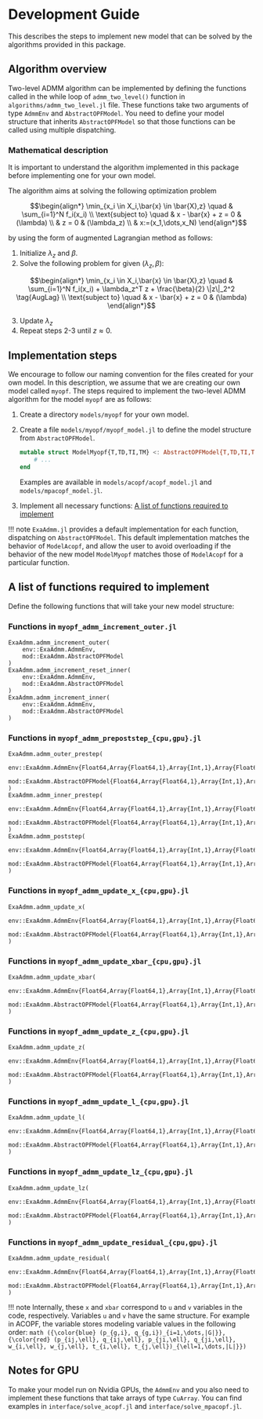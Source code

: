 # Development Guide

This describes the steps to implement new model that can be solved by the algorithms provided in this package.

## Algorithm overview

Two-level ADMM algorithm can be implemented by defining the functions called in the while loop of `admm_two_level()` function in `algorithms/admm_two_level.jl` file.
These functions take two arguments of type `AdmmEnv` and `AbstractOPFModel`. You need to define your model structure that inherits `AbstractOPFModel` so that those functions can be called using multiple dispatching.

### Mathematical description

It is important to understand the algorithm implemented in this package before implementing one for your own model.

The algorithm aims at solving the following optimization problem

```math
\begin{align*}
\min_{x_i \in X_i,\bar{x} \in \bar{X},z} \quad & \sum_{i=1}^N f_i(x_i) \\
\text{subject to} \quad & x - \bar{x} + z = 0 & (\lambda) \\
& z = 0 & (\lambda_z) \\
& x:=(x_1,\dots,x_N)
\end{align*}
```

by using the form of augmented Lagrangian method as follows:

1. Initialize $\lambda_z$ and $\beta$.
2. Solve the following problem for given $(\lambda_z,\beta)$:

```math
\begin{align*}
\min_{x_i \in X_i,\bar{x} \in \bar{X},z} \quad & \sum_{i=1}^N f_i(x_i) + \lambda_z^T z + \frac{\beta}{2} \|z\|_2^2 \tag{AugLag} \\
\text{subject to} \quad & x - \bar{x} + z = 0 & (\lambda)
\end{align*}
```

3. Update $\lambda_z$
4. Repeat steps 2-3 until $z \approx 0$.

## Implementation steps

We encourage to follow our naming convention for the files created for your own model. In this description, we assume that we are creating our own model called `myopf`.
The steps required to implement the two-level ADMM algorithm for the model `myopf` are as follows:

1. Create a directory `models/myopf` for your own model.
2. Create a file `models/myopf/myopf_model.jl` to define the model structure from `AbstractOPFModel`.

   ```julia
   mutable struct ModelMyopf{T,TD,TI,TM} <: AbstractOPFModel{T,TD,TI,TM}
       # ...
   end
   ```

   Examples are available in `models/acopf/acopf_model.jl` and `models/mpacopf_model.jl`.
3. Implement all necessary functions: [A list of functions required to implement](@ref)

!!! note
    `ExaAdmm.jl` provides a default implementation for each function,
    dispatching on `AbstractOPFModel`. This default implementation
    matches the behavior of `ModelAcopf`, and allow the user to avoid
    overloading if the behavior of the new model `ModelMyopf`
    matches those of `ModelAcopf` for a particular function.


## A list of functions required to implement

Define the following functions that will take your new model structure:

### Functions in `myopf_admm_increment_outer.jl`

```@docs
ExaAdmm.admm_increment_outer(
    env::ExaAdmm.AdmmEnv,
    mod::ExaAdmm.AbstractOPFModel
)
ExaAdmm.admm_increment_reset_inner(
    env::ExaAdmm.AdmmEnv,
    mod::ExaAdmm.AbstractOPFModel
)
ExaAdmm.admm_increment_inner(
    env::ExaAdmm.AdmmEnv,
    mod::ExaAdmm.AbstractOPFModel
)
```

### Functions in `myopf_admm_prepoststep_{cpu,gpu}.jl`

```@docs
ExaAdmm.admm_outer_prestep(
   env::ExaAdmm.AdmmEnv{Float64,Array{Float64,1},Array{Int,1},Array{Float64,2}},
   mod::ExaAdmm.AbstractOPFModel{Float64,Array{Float64,1},Array{Int,1},Array{Float64,2}}
)
ExaAdmm.admm_inner_prestep(
   env::ExaAdmm.AdmmEnv{Float64,Array{Float64,1},Array{Int,1},Array{Float64,2}},
   mod::ExaAdmm.AbstractOPFModel{Float64,Array{Float64,1},Array{Int,1},Array{Float64,2}}
)
ExaAdmm.admm_poststep(
   env::ExaAdmm.AdmmEnv{Float64,Array{Float64,1},Array{Int,1},Array{Float64,2}},
   mod::ExaAdmm.AbstractOPFModel{Float64,Array{Float64,1},Array{Int,1},Array{Float64,2}}
)
```

### Functions in `myopf_admm_update_x_{cpu,gpu}.jl`

```@docs
ExaAdmm.admm_update_x(
    env::ExaAdmm.AdmmEnv{Float64,Array{Float64,1},Array{Int,1},Array{Float64,2}},
    mod::ExaAdmm.AbstractOPFModel{Float64,Array{Float64,1},Array{Int,1},Array{Float64,2}}
)
```

### Functions in `myopf_admm_update_xbar_{cpu,gpu}.jl`

```@docs
ExaAdmm.admm_update_xbar(
    env::ExaAdmm.AdmmEnv{Float64,Array{Float64,1},Array{Int,1},Array{Float64,2}},
    mod::ExaAdmm.AbstractOPFModel{Float64,Array{Float64,1},Array{Int,1},Array{Float64,2}}
)
```

### Functions in `myopf_admm_update_z_{cpu,gpu}.jl`

```@docs
ExaAdmm.admm_update_z(
    env::ExaAdmm.AdmmEnv{Float64,Array{Float64,1},Array{Int,1},Array{Float64,2}},
    mod::ExaAdmm.AbstractOPFModel{Float64,Array{Float64,1},Array{Int,1},Array{Float64,2}}
)
```

### Functions in `myopf_admm_update_l_{cpu,gpu}.jl`

```@docs
ExaAdmm.admm_update_l(
    env::ExaAdmm.AdmmEnv{Float64,Array{Float64,1},Array{Int,1},Array{Float64,2}},
    mod::ExaAdmm.AbstractOPFModel{Float64,Array{Float64,1},Array{Int,1},Array{Float64,2}}
)
```

### Functions in `myopf_admm_update_lz_{cpu,gpu}.jl`

```@docs
ExaAdmm.admm_update_lz(
    env::ExaAdmm.AdmmEnv{Float64,Array{Float64,1},Array{Int,1},Array{Float64,2}},
    mod::ExaAdmm.AbstractOPFModel{Float64,Array{Float64,1},Array{Int,1},Array{Float64,2}}
)
```

### Functions in `myopf_admm_update_residual_{cpu,gpu}.jl`

```@docs
ExaAdmm.admm_update_residual(
    env::ExaAdmm.AdmmEnv{Float64,Array{Float64,1},Array{Int,1},Array{Float64,2}},
    mod::ExaAdmm.AbstractOPFModel{Float64,Array{Float64,1},Array{Int,1},Array{Float64,2}}
)
```

!!! note
    Internally, these `x` and `xbar` correspond to `u` and `v` variables in the code, respectively.
    Variables `u` and `v` have the same structure. For example in ACOPF, the variable stores modeling variable values in the following order:
    ```math
    ({\color{blue} (p_{g,i}, q_{g,i})_{i=1,\dots,|G|}}, {\color{red} (p_{ij,\ell}, q_{ij,\ell}, p_{ji,\ell}, q_{ji,\ell}, w_{i,\ell}, w_{j,\ell}, t_{i,\ell}, t_{j,\ell})_{\ell=1,\dots,|L|}})
    ```

## Notes for GPU

To make your model run on Nvidia GPUs, the `AdmmEnv` and you also need to implement these functions that take arrays of type `CuArray`. You can find examples in `interface/solve_acopf.jl` and `interface/solve_mpacopf.jl`.
